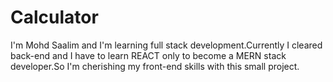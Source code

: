 # Calculator
I'm Mohd Saalim and I'm learning full stack development.Currently I cleared back-end and I have to learn REACT only to become a MERN stack developer.So I'm cherishing my front-end skills with this small project.
